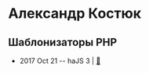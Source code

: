 # Александр Костюк

## Шаблонизаторы PHP
- 2017 Oct 21 -- haJS 3  | [:notebook:](https://hajs.ru/pres/2017-10-21/templates_engines.pdf)  
